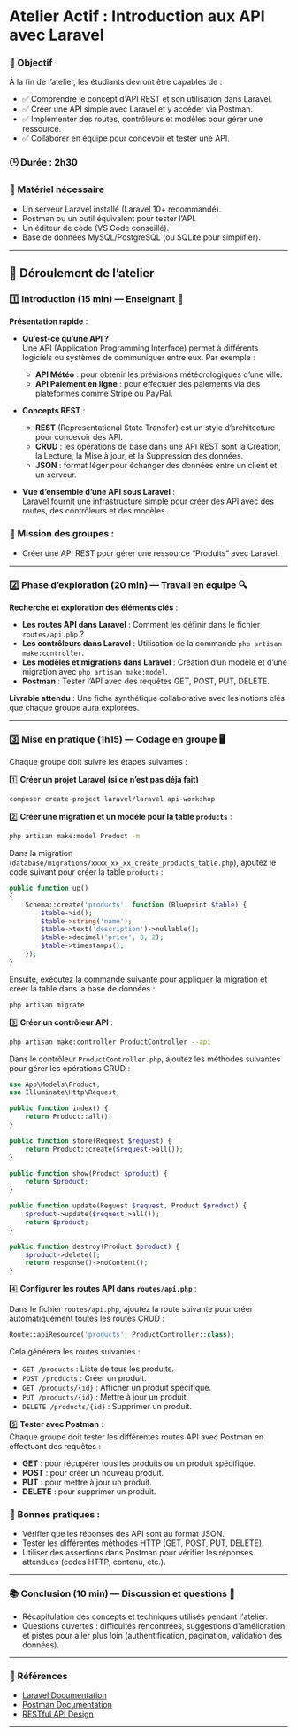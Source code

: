 # Atelier Actif : Introduction aux API avec Laravel

### 🎯 Objectif

À la fin de l’atelier, les étudiants devront être capables de :
- ✅ Comprendre le concept d'API REST et son utilisation dans Laravel.
- ✅ Créer une API simple avec Laravel et y accéder via Postman.
- ✅ Implémenter des routes, contrôleurs et modèles pour gérer une ressource.
- ✅ Collaborer en équipe pour concevoir et tester une API.

### 🕒 Durée : 2h30

### 🔧 Matériel nécessaire
- Un serveur Laravel installé (Laravel 10+ recommandé).
- Postman ou un outil équivalent pour tester l’API.
- Un éditeur de code (VS Code conseillé).
- Base de données MySQL/PostgreSQL (ou SQLite pour simplifier).

---

## 🚀 Déroulement de l’atelier

### 1️⃣ Introduction (15 min) — Enseignant 📢

**Présentation rapide** :
- **Qu’est-ce qu’une API ?**  
  Une API (Application Programming Interface) permet à différents logiciels ou systèmes de communiquer entre eux. Par exemple :
  - **API Météo** : pour obtenir les prévisions météorologiques d’une ville.
  - **API Paiement en ligne** : pour effectuer des paiements via des plateformes comme Stripe ou PayPal.

- **Concepts REST** :
  - **REST** (Representational State Transfer) est un style d’architecture pour concevoir des API.
  - **CRUD** : les opérations de base dans une API REST sont la Création, la Lecture, la Mise à jour, et la Suppression des données.
  - **JSON** : format léger pour échanger des données entre un client et un serveur.

- **Vue d’ensemble d’une API sous Laravel** :  
  Laravel fournit une infrastructure simple pour créer des API avec des routes, des contrôleurs et des modèles.

### 🎯 Mission des groupes :
- Créer une API REST pour gérer une ressource “Produits” avec Laravel.

---

### 2️⃣ Phase d’exploration (20 min) — Travail en équipe 🔍

**Recherche et exploration des éléments clés** :
- **Les routes API dans Laravel** : Comment les définir dans le fichier `routes/api.php` ?
- **Les contrôleurs dans Laravel** : Utilisation de la commande `php artisan make:controller`.
- **Les modèles et migrations dans Laravel** : Création d’un modèle et d’une migration avec `php artisan make:model`.
- **Postman** : Tester l’API avec des requêtes GET, POST, PUT, DELETE.

**Livrable attendu** : Une fiche synthétique collaborative avec les notions clés que chaque groupe aura explorées.

---

### 3️⃣ Mise en pratique (1h15) — Codage en groupe 🖥️

Chaque groupe doit suivre les étapes suivantes :

1️⃣ **Créer un projet Laravel (si ce n’est pas déjà fait)** :
```bash
composer create-project laravel/laravel api-workshop
```

2️⃣ **Créer une migration et un modèle pour la table `products`** :
```bash
php artisan make:model Product -m
```

Dans la migration (`database/migrations/xxxx_xx_xx_create_products_table.php`), ajoutez le code suivant pour créer la table `products` :

```php
public function up()
{
    Schema::create('products', function (Blueprint $table) {
        $table->id();
        $table->string('name');
        $table->text('description')->nullable();
        $table->decimal('price', 8, 2);
        $table->timestamps();
    });
}
```

Ensuite, exécutez la commande suivante pour appliquer la migration et créer la table dans la base de données :
```bash
php artisan migrate
```

3️⃣ **Créer un contrôleur API** :
```bash
php artisan make:controller ProductController --api
```

Dans le contrôleur `ProductController.php`, ajoutez les méthodes suivantes pour gérer les opérations CRUD :

```php
use App\Models\Product;
use Illuminate\Http\Request;

public function index() {
    return Product::all();
}

public function store(Request $request) {
    return Product::create($request->all());
}

public function show(Product $product) {
    return $product;
}

public function update(Request $request, Product $product) {
    $product->update($request->all());
    return $product;
}

public function destroy(Product $product) {
    $product->delete();
    return response()->noContent();
}
```

4️⃣ **Configurer les routes API dans `routes/api.php`** :

Dans le fichier `routes/api.php`, ajoutez la route suivante pour créer automatiquement toutes les routes CRUD :

```php
Route::apiResource('products', ProductController::class);
```

Cela générera les routes suivantes :
- `GET /products` : Liste de tous les produits.
- `POST /products` : Créer un produit.
- `GET /products/{id}` : Afficher un produit spécifique.
- `PUT /products/{id}` : Mettre à jour un produit.
- `DELETE /products/{id}` : Supprimer un produit.

5️⃣ **Tester avec Postman** :  
Chaque groupe doit tester les différentes routes API avec Postman en effectuant des requêtes :
- **GET** : pour récupérer tous les produits ou un produit spécifique.
- **POST** : pour créer un nouveau produit.
- **PUT** : pour mettre à jour un produit.
- **DELETE** : pour supprimer un produit.

### 🚨 Bonnes pratiques :
- Vérifier que les réponses des API sont au format JSON.
- Tester les différentes méthodes HTTP (GET, POST, PUT, DELETE).
- Utiliser des assertions dans Postman pour vérifier les réponses attendues (codes HTTP, contenu, etc.).

---

### 📚 Conclusion (10 min) — Discussion et questions 🧠

- Récapitulation des concepts et techniques utilisés pendant l'atelier.
- Questions ouvertes : difficultés rencontrées, suggestions d'amélioration, et pistes pour aller plus loin (authentification, pagination, validation des données).

---

### 🌟 Références
- [Laravel Documentation](https://laravel.com/docs)
- [Postman Documentation](https://learning.postman.com/docs/)
- [RESTful API Design](https://restfulapi.net/)

---
